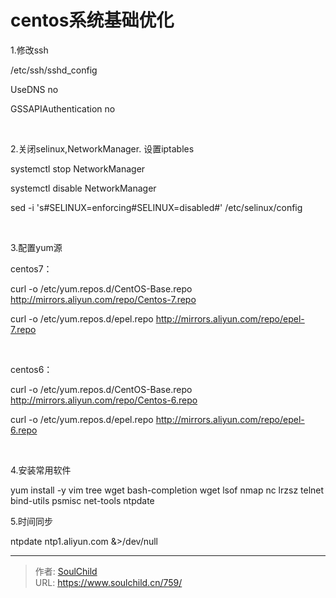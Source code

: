 # centos系统基础优化

<!--more-->
1.修改ssh

/etc/ssh/sshd_config

UseDNS no

GSSAPIAuthentication no

&nbsp;

2.关闭selinux,NetworkManager. 设置iptables

systemctl stop NetworkManager

systemctl disable NetworkManager

sed -i 's#SELINUX=enforcing#SELINUX=disabled#' /etc/selinux/config

&nbsp;

3.配置yum源

centos7：

curl -o /etc/yum.repos.d/CentOS-Base.repo http://mirrors.aliyun.com/repo/Centos-7.repo

curl -o /etc/yum.repos.d/epel.repo http://mirrors.aliyun.com/repo/epel-7.repo

&nbsp;

centos6：

curl -o /etc/yum.repos.d/CentOS-Base.repo http://mirrors.aliyun.com/repo/Centos-6.repo

curl -o /etc/yum.repos.d/epel.repo http://mirrors.aliyun.com/repo/epel-6.repo

&nbsp;

4.安装常用软件

yum install -y vim tree wget bash-completion wget lsof nmap nc lrzsz telnet bind-utils psmisc net-tools ntpdate

5.时间同步

ntpdate ntp1.aliyun.com &amp;&gt;/dev/null


---

> 作者: [SoulChild](https://www.soulchild.cn)  
> URL: https://www.soulchild.cn/759/  

